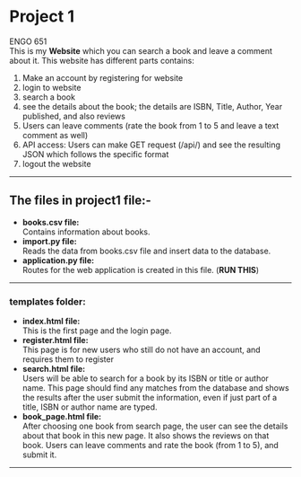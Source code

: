 
# Project 1

ENGO 651  
This is my **Website** which you can search a book and leave a comment about it.
This website has different parts contains:
1. Make an account by registering for website
2. login to website 
3. search a book
4. see the details about the book; the details are ISBN, Title, Author, Year published, and also reviews
5. Users can leave comments (rate the book from 1 to 5 and leave a text comment as well)
6. API access: Users can make GET request (/api/<isbn>) and see the resulting JSON which follows the specific format
7. logout the website


---
## The files in project1 file:- 
  
- **books.csv file:**   
Contains information about books.  
- **import.py file:**   
Reads the data from books.csv file and insert data to the database.
- **application.py file:**  
Routes for the web application is created in this file.  (**RUN THIS**)
---


### templates folder:  
- **index.html file:**  
This is the first page and the login page.  
- **register.html file:**  
This page is for new users who still do not have an account, and requires them to register
- **search.html file:**  
Users will be able to search for a book by its ISBN or title or author name. 
This page should find any matches from the database and shows the results after the user submit the information, even if just part of a title, ISBN or author name are typed.  
- **book_page.html file:**  
After choosing one book from search page, the user can see the details about that book in this new page. 
It also shows the reviews on that book. 
Users can leave comments and rate the book (from 1 to 5), and submit it.  
---
